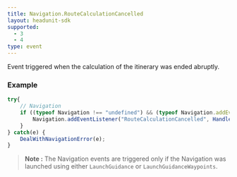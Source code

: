 ```yaml
---
title: Navigation.RouteCalculationCancelled
layout: headunit-sdk
supported:
  - 3
  - 4
type: event
---
```

Event triggered when the calculation of the itinerary was ended abruptly.

### Example

```javascript
try{	
	// Navigation
	if ((typeof Navigation !== "undefined") && (typeof Navigation.addEventListener !== "undefined")) {
		Navigation.addEventListener("RouteCalculationCancelled", HandleRouteCancelation());
	}
} catch(e) {
	DealWithNavigationError(e);
}
```

>**Note :** The Navigation events are triggered only if the Navigation was launched using either `LaunchGuidance` or `LaunchGuidanceWaypoints`.